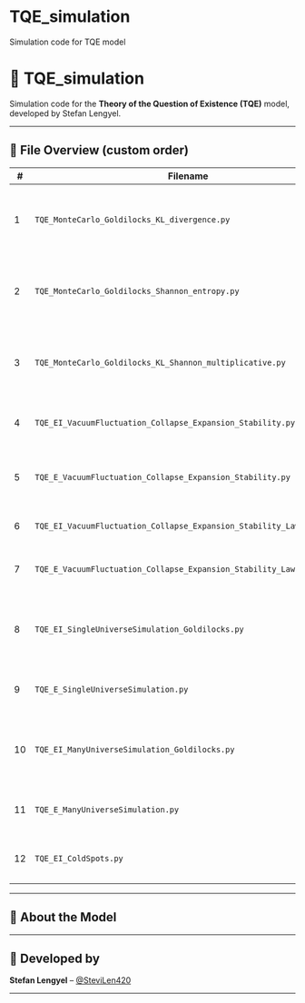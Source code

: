 # TQE_simulation
Simulation code for TQE model

# 🧠 TQE_simulation

Simulation code for the **Theory of the Question of Existence (TQE)** model, developed by Stefan Lengyel.

---

## 📂 File Overview (custom order)

| #  | Filename                                                             | Description                                                          |
|----|----------------------------------------------------------------------|----------------------------------------------------------------------|
| 1  | `TQE_MonteCarlo_Goldilocks_KL_divergence.py`                         | Monte Carlo simulation with Goldilocks + KL divergence only          |
| 2  | `TQE_MonteCarlo_Goldilocks_Shannon_entropy.py`                       | Monte Carlo simulation with Goldilocks + Shannon entropy             |
| 3  | `TQE_MonteCarlo_Goldilocks_KL_Shannon_multiplicative.py`             | Monte Carlo simulation with Goldilocks + KL·Shannon (multiplicative) |
| 4  | `TQE_EI_VacuumFluctuation_Collapse_Expansion_Stability.py`           | Full evolution: vacuum fluctuation → stability (E,I)                 |
| 5  | `TQE_E_VacuumFluctuation_Collapse_Expansion_Stability.py`            | Full evolution: vacuum fluctuation → stability (E only)              |
| 6  | `TQE_EI_VacuumFluctuation_Collapse_Expansion_Stability_LawLockin.py` | Evolution with law lock-in behavior (E,I)                            |
| 7  | `TQE_E_VacuumFluctuation_Collapse_Expansion_Stability_LawLockin.py`  | Evolution with law lock-in behavior (E only)                         |
| 8  | `TQE_EI_SingleUniverseSimulation_Goldilocks.py`                      | Single-universe simulation with Goldilocks using (E,I)               |
| 9  | `TQE_E_SingleUniverseSimulation.py`                                  | Single-universe simulation with only (E)                             |
| 10 | `TQE_EI_ManyUniverseSimulation_Goldilocks.py`                        | Many-universe simulation with Goldilocks using (E,I)                 |
| 11 | `TQE_E_ManyUniverseSimulation.py`                                    | Many-universe simulation with only (E)                               |
| 12 | `TQE_EI_ColdSpots.py`                                                | Detects cold spots in (E,I) universe field simulations               |

---

## 🚀 About the Model



---

## 🧪 Developed by

**Stefan Lengyel** – [@SteviLen420](https://github.com/SteviLen420)

---
